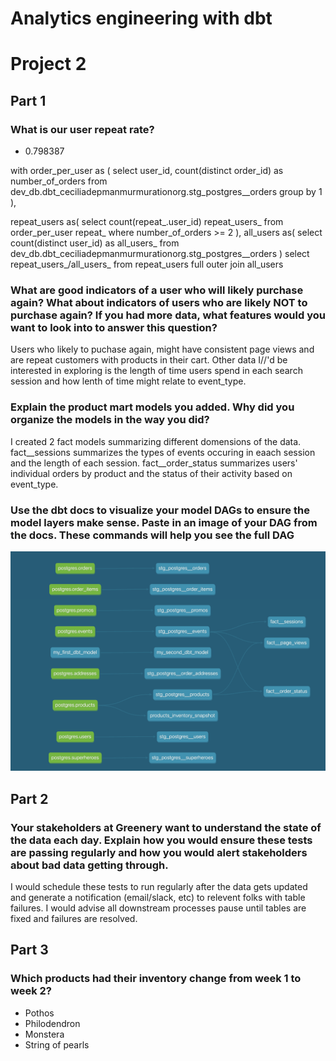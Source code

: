 # Analytics engineering with dbt
# Project 2

## Part 1
###  What is our user repeat rate?
- 0.798387

with order_per_user as (
    select user_id, count(distinct order_id) as number_of_orders
    from 
    dev_db.dbt_ceciliadepmanmurmurationorg.stg_postgres__orders
    group by 1
),

repeat_users as(
    select count(repeat_.user_id) repeat_users_
    from order_per_user repeat_
    where number_of_orders >= 2
),
all_users as(
    select count(distinct user_id) as all_users_ from dev_db.dbt_ceciliadepmanmurmurationorg.stg_postgres__orders
)
select repeat_users_/all_users_
from repeat_users
full outer join all_users



### What are good indicators of a user who will likely purchase again? What about indicators of users who are likely NOT to purchase again? If you had more data, what features would you want to look into to answer this question?

Users who likely to puchase again, might have consistent page views and are repeat customers with products in their cart.  Other data I//'d be interested in exploring is the length of time users spend in each search session and how lenth of time might relate to event_type.

### Explain the product mart models you added. Why did you organize the models in the way you did?

I created 2 fact models summarizing different domensions of the data.  fact__sessions summarizes the types of events occuring in eaach session and the length of each session. fact__order_status summarizes users' individual orders by product and the status of their activity based on event_type.


### Use the dbt docs to visualize your model DAGs to ensure the model layers make sense.  Paste in an image of your DAG from the docs. These commands will help you see the full DAG

![screenshot](screenshot_dag_20241020.png)

## Part 2
### Your stakeholders at Greenery want to understand the state of the data each day. Explain how you would ensure these tests are passing regularly and how you would alert stakeholders about bad data getting through.
I would schedule these tests to run regularly after the data gets updated and generate a notification (email/slack, etc) to relevent folks with table failures.  I would advise all downstream processes pause until tables are fixed and failures are resolved.

## Part 3
### Which products had their inventory change from week 1 to week 2? 
- Pothos
- Philodendron
- Monstera
- String of pearls